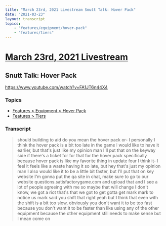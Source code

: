 ```yaml
---
title: "March 23rd, 2021 Livestream Snutt Talk: Hover Pack"
date: "2021-03-23"
layout: transcript
topics:
    - "features/equipment/hover-pack"
    - "features/tiers"
---
```

# [March 23rd, 2021 Livestream](../2021-03-23.md)
## Snutt Talk: Hover Pack
https://www.youtube.com/watch?v=FA1JT6n44X4

### Topics
* [Features > Equipment > Hover Pack](../topics/features/equipment/hover-pack.md)
* [Features > Tiers](../topics/features/tiers.md)

### Transcript

> should building to aid do you mean the hover pack or- I personally I think the hover pack is a bit too late in the game I would like to have it earlier, but that's just like my opinion man I'll put that on the keyway side if there's a ticket for for that for the hover pack specifically because hover pack is like my favorite thing in update four I think it- I feel it feels like a waste having it so late, but hey that's just my opinion man I also would like it to be a little bit faster, but I'll put that on key website I'm gonna put the qa site in chat, make sure to go to our website questions.satisfactorygame.com and upload that and I see a lot of people agreeing with me so maybe that will change I don't know, we got a riot that's that we got to get gotta get mark mark to notice us mark said you shift that right yeah but I think that even with the shift is a bit too slow, obviously you don't want it to be too fast because you don't want it to be faster than like using any of the other equipment because the other equipment still needs to make sense but I mean come on
